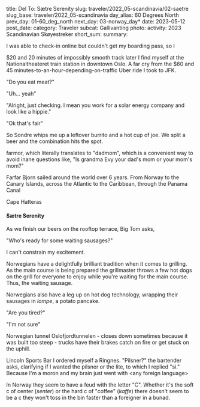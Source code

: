 title: Del To: S&aelig;tre Serenity
slug: traveler/2022_05-scandinavia/02-saetre
slug_base: traveler/2022_05-scandinavia
day_alias: 60 Degrees North
prev_day: 01-60_deg_north
next_day: 03-norway_day*
date: 2023-05-12
post_date: 
category: Traveler
subcat: Gallivanting
photo: 
activity: 2023 Scandinavian Sk&oslash;yestreker
short_sum: 
summary: 

I was able to check-in online but couldn't get my
boarding pass, so I

$20 and 20 minutes of impossibly smooth track later I find myself at the
Nationaltheateret train station in downtown Oslo. A far cry from the $60 and
45 minutes-to-an-hour-depending-on-traffic Uber ride I took to JFK. 


"Do you eat meat?"

"Uh... yeah"

"Alright, just checking. I mean you work for a solar energy company and look
like a hippie."

"Ok that's fair"

So Sondre whips me up a leftover burrito and a hot cup of joe. We split a beer
and the combination hits the spot.

farmor, which literally translates to "dadmom", which is a convenient way to
avoid inane questions like, "Is grandma Evy your dad's mom or your mom's mom?"

Farfar Bjorn sailed around the world over 6 years.
From Norway to the Canary Islands, across the Atlantic to the Caribbean, through
the Panama Canal

Cape Hatteras

<h4 class="article-subheader">S&aelig;tre Serenity</h4>
As we finish our beers on the rooftop terrace, Big Tom asks,

"Who's ready for some waiting sausages?"

I can't constrain my excitement.

Norwegians have a delightfully brilliant tradition when it comes to grilling.
As the main course is being prepared the grillmaster throws a few hot dogs on
the grill for everyone to enjoy while you're waiting for the main course. Thus,
the waiting sausage.

Norwegians also have a leg up on hot dog technology, wrapping their sausages
in *lompe*, a potato pancake.


"Are you tired?"

"I'm not sure"

Norwegian tunnel Oslofjordtunnelen - closes down sometimes because it was
built too steep - trucks have their brakes catch on fire or get stuck on the
uphill.

Lincoln Sports Bar
I ordered myself a Ringnes. "Pilsner?" the bartender asks, clarifying if I
wanted the pilsner or the lite, to which I replied "si." Because I'm a moron
and my brain just went with \<any foreign language\>


In Norway they seem to have a feud with the letter "C". Whether it's the soft
c of center (*senter*) or the hard c of "coffee" (*kaffe*) there doesn't seem to
be a c they won't toss in the bin faster than a foreigner in a bunad.

